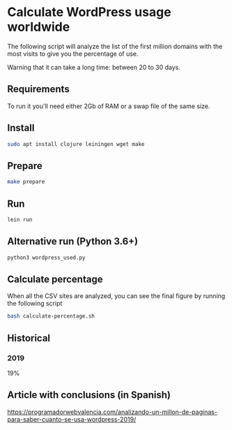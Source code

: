 # Calculate WordPress usage worldwide

The following script will analyze the list of the first million domains with the most visits to give you the percentage of use.

Warning that it can take a long time: between 20 to 30 days.

## Requirements

To run it you'll need either 2Gb of RAM or a swap file of the same size.

## Install

``` sh
sudo apt install clojure leiningen wget make
```

## Prepare

``` sh
make prepare
```

## Run

``` sh
lein run
```

## Alternative run (Python 3.6+)

``` sh
python3 wordpress_used.py
```

## Calculate percentage

When all the CSV sites are analyzed, you can see the final figure by running the following script

``` sh
bash calculate-percentage.sh
```

## Historical

### 2019

19%

## Article with conclusions (in Spanish)

https://programadorwebvalencia.com/analizando-un-millon-de-paginas-para-saber-cuanto-se-usa-wordpress-2019/
